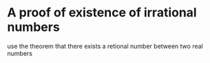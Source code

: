 # A proof of existence of irrational numbers
use the theorem that there exists a retional number between two real numbers
